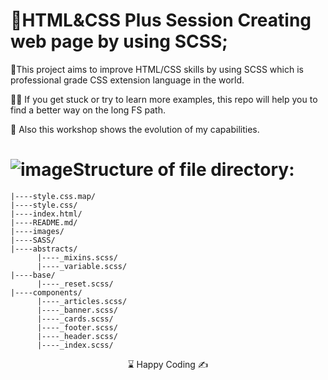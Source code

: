 # 🌄HTML&CSS Plus Session Creating web page by using SCSS;

🌲This project aims to improve HTML/CSS skills by using SCSS which is professional grade CSS extension language in the world.

👨‍💻 If you get stuck or try to learn more examples, this repo will help you to find a better way on the long FS path.

🔗 Also this workshop shows the evolution of my capabilities.

#  ![image](https://user-images.githubusercontent.com/107097793/188270568-fc338145-c8d2-40a8-b1b6-5c47e71d81d4.png)Structure of file directory:

```
|----style.css.map/
|----style.css/
|----index.html/
|----README.md/
|----images/
|----SASS/
|----abstracts/
      |----_mixins.scss/         
      |----_variable.scss/         
|----base/
      |----_reset.scss/ 
|----components/
      |----_articles.scss/         
      |----_banner.scss/
      |----_cards.scss/ 
      |----_footer.scss/ 
      |----_header.scss/ 
      |----_index.scss/ 
```
<center> ⌛ Happy Coding  ✍ </center>

